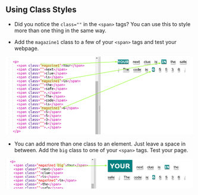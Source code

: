 ## Using Class Styles

+ Did you notice the `class=""` in the `<span>` tags? You can use this to style more than one thing in the same way.

+ Add the `magazine1` class to a few of your `<span>` tags and test your webpage.

![स्क्रीनशॉट](images/letter-magazine1.png)

+ You can add more than one class to an element. Just leave a space in between. Add the `big` class to one of your `<span>` tags. Test your page. 

![screenshot](images/letter-big.png)